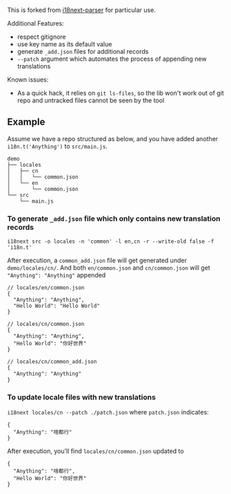 This is forked from [i18next-parser](https://github.com/i18next/i18next-parser) for particular use.

Additional Features:

* respect gitignore
* use key name as its default value
* generate `_add.json` files for additional records
* `--patch` argument which automates the process of appending new translations

Known issues:

* As a quick hack, it relies on `git ls-files`, so the lib won't work out of git repo and untracked files cannot be seen by the tool


## Example
Assume we have a repo structured as below, and you have added another `i18n.t('Anything')` to `src/main.js`.

```
demo
├── locales
│   ├── cn
│   │   └── common.json
│   └── en
│       └── common.json
└── src
    └── main.js
```

### To generate `_add.json` file which only contains new translation records

`i18next src -o locales -n 'common' -l en,cn -r --write-old false -f 'i18n.t'`

After execution, a `common_add.json` file will get generated under `demo/locales/cn/`. And both `en/common.json`
and `cn/common.json` will get `"Anything": "Anything"` appended

```
// locales/en/common.json
{
  "Anything": "Anything",
  "Hello World": "Hello World"
}
```

```
// locales/cn/common.json
{
  "Anything": "Anything",
  "Hello World": "你好世界"
}
```

```
// locales/cn/common_add.json
{
  "Anything": "Anything"
}
```

### To update locale files with new translations

`i18next locales/cn --patch ./patch.json` where `patch.json` indicates:

```
{
  "Anything": "啥都行"
}
```

After execution, you'll find `locales/cn/common.json` updated to

```
{
  "Anything": "啥都行",
  "Hello World": "你好世界"
}
```
